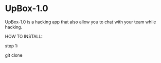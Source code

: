 # UpBox-1.0
UpBox-1.0 is a hacking app that also allow you to chat with your team while hacking.

HOW TO INSTALL:

step 1: 

git clone
```
